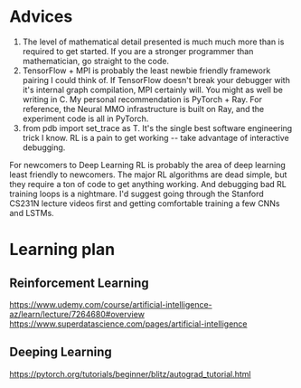 # Advices
1. The level of mathematical detail presented is much much more than is required to get started. If you are a stronger programmer than mathematician, go straight to the code. 
2. TensorFlow + MPI is probably the least newbie friendly framework pairing I could think of. If TensorFlow doesn't break your debugger with it's internal graph compilation, MPI certainly will. You might as well be writing in C. My personal recommendation is PyTorch + Ray.  For reference, the Neural MMO infrastructure is built on Ray, and the experiment code is all in PyTorch.
3. from pdb import set_trace as T. It's the single best software engineering trick I know. RL is a pain to get working -- take advantage of interactive debugging.

For newcomers to Deep Learning
RL is probably the area of deep learning least friendly to newcomers. The major RL algorithms are dead simple, but they require a ton of code to get anything working. And debugging bad RL training loops is a nightmare.  I'd suggest going through the Stanford CS231N lecture videos first and getting comfortable training a few CNNs and LSTMs. 

# Learning plan

## Reinforcement Learning
https://www.udemy.com/course/artificial-intelligence-az/learn/lecture/7264680#overview
https://www.superdatascience.com/pages/artificial-intelligence
## Deeping Learning

https://pytorch.org/tutorials/beginner/blitz/autograd_tutorial.html
